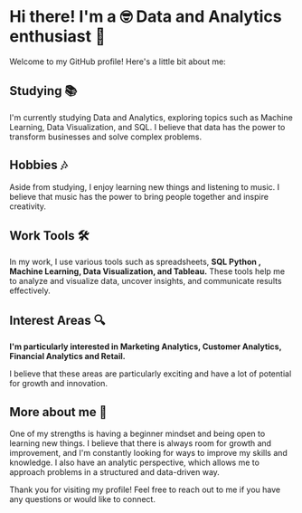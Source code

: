 # Hi there! I'm a 🤓 Data and Analytics enthusiast 👋
Welcome to my GitHub profile! Here's a little bit about me:


## Studying 📚
I'm currently studying Data and Analytics, exploring topics such as Machine Learning, Data Visualization, and SQL. I believe that data has the power to transform businesses and solve complex problems.

## Hobbies 🎶
Aside from studying, I enjoy learning new things and listening to music. I believe that music has the power to bring people together and inspire creativity.

## Work Tools 🛠️
In my work, I use various tools such as spreadsheets, 
**SQL
Python , 
Machine Learning,
Data Visualization, and Tableau.**
These tools help me to analyze and visualize data, uncover insights, and communicate results effectively.

## Interest Areas 🔍
**I'm particularly interested in 
Marketing Analytics,
Customer Analytics,
Financial Analytics
and Retail.**

I believe that these areas are particularly exciting and have a lot of potential for growth and innovation.

## More about me 🤔
One of my strengths is having a beginner mindset and being open to learning new things. I believe that there is always room for growth and improvement, and I'm constantly looking for ways to improve my skills and knowledge. I also have an analytic perspective, which allows me to approach problems in a structured and data-driven way.

Thank you for visiting my profile! Feel free to reach out to me if you have any questions or would like to connect.
